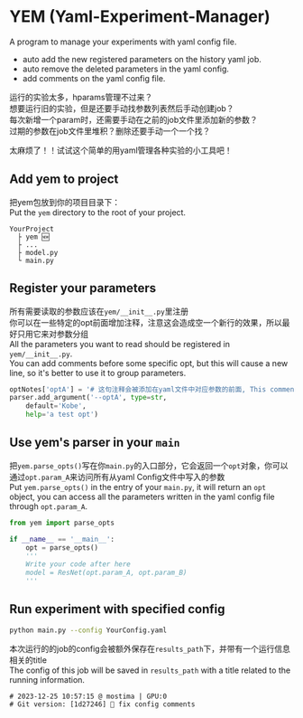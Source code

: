 # YEM (Yaml-Experiment-Manager)
A program to manage your experiments with yaml config file.  
* auto add the new registered parameters on the history yaml job.
* auto remove the deleted parameters in the yaml config.
* add comments on the yaml config file.

运行的实验太多，hparams管理不过来？  
想要运行旧的实验，但是还要手动找参数列表然后手动创建job？  
每次新增一个param时，还需要手动在之前的job文件里添加新的参数？  
过期的参数在job文件里堆积？删除还要手动一个一个找？  

太麻烦了！！试试这个简单的用yaml管理各种实验的小工具吧！

## Add yem to project
把yem包放到你的项目目录下：  
Put the `yem` directory to the root of your project.  
```
YourProject
  ├ yem 🆕
  ├ ...
  ├ model.py
  └ main.py
```

## Register your parameters
所有需要读取的参数应该在`yem/__init__.py`里注册  
你可以在一些特定的opt前面增加注释，注意这会造成空一个新行的效果，所以最好只用它来对参数分组  
All the parameters you want to read should be registered in `yem/__init__.py`.  
You can add comments before some specific opt, but this will cause a new line, so it's better to use it to group parameters.  
```python
optNotes['optA'] = '# 这句注释会被添加在yaml文件中对应参数的前面, This comment will be added before the opt in the yaml file'
parser.add_argument('--optA', type=str,
    default='Kobe',
    help='a test opt')
```

## Use yem's parser in your `main`
把`yem.parse_opts()`写在你`main.py`的入口部分，它会返回一个`opt`对象，你可以通过`opt.param_A`来访问所有从yaml Config文件中写入的参数  
Put `yem.parse_opts()` in the entry of your `main.py`, it will return an `opt` object, you can access all the parameters written in the yaml config file through `opt.param_A`.  
```python
from yem import parse_opts

if __name__ == '__main__':
    opt = parse_opts()
    '''
    Write your code after here
    model = ResNet(opt.param_A, opt.param_B)
    '''
```

## Run experiment with specified config
```sh
python main.py --config YourConfig.yaml
```
本次运行的的job的config会被额外保存在`results_path`下，并带有一个运行信息相关的title  
The config of this job will be saved in `results_path` with a title related to the running information.  
```
# 2023-12-25 10:57:15 @ mostima | GPU:0
# Git version: [1d27246] 🐛 fix config comments
```

